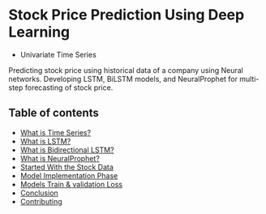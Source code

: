 # Stock Price Prediction Using Deep Learning 

* Univariate Time Series

Predicting stock price using historical data of a company using Neural networks.
Developing LSTM, BiLSTM models, and NeuralProphet for multi-step forecasting of stock price.



## Table of contents
* [What is Time Series?](#project-info)
* [What is LSTM?](#questions)
* [What is Bidirectional LSTM?](#why-riddet-topic-modeling)
* [What is NeuralProphet?](#tools)
* [Started With the Stock Data](#screenshots)
* [Model Implementation Phase](#status)
* [Models Train & validation Loss](#contact)
* [Conclusion](#license)
* [Contributing](#contributing)



